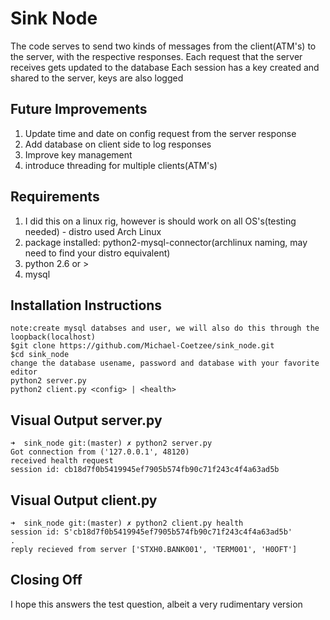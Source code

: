 # Sink Node

The code serves to send two kinds of messages from the client(ATM's) to the server, with the respective responses.
Each request that the server receives gets updated to the database
Each session has a key created and shared to the server, keys are also logged 

## Future Improvements

1. Update time and date on config request from the server response
2. Add database on client side to log responses
3. Improve key management
4. introduce threading for multiple clients(ATM's)

## Requirements
1. I did this on a linux rig, however is should work on all OS's(testing needed) - distro used Arch Linux
2. package installed: python2-mysql-connector(archlinux naming, may need to find your distro equivalent)
3. python 2.6 or >
4. mysql

## Installation Instructions

```
note:create mysql databses and user, we will also do this through the loopback(localhost)
$git clone https://github.com/Michael-Coetzee/sink_node.git
$cd sink_node
change the database usename, password and database with your favorite editor
python2 server.py
python2 client.py <config> | <health>
```

## Visual Output server.py

```
➜  sink_node git:(master) ✗ python2 server.py
Got connection from ('127.0.0.1', 48120)
received health request
session id: cb18d7f0b5419945ef7905b574fb90c71f243c4f4a63ad5b
```
## Visual Output client.py

```
➜  sink_node git:(master) ✗ python2 client.py health
session id: S'cb18d7f0b5419945ef7905b574fb90c71f243c4f4a63ad5b'
.
reply recieved from server ['STXH0.BANK001', 'TERM001', 'H0OFT']
```
## Closing Off
I hope this answers the test question, albeit a very rudimentary version 